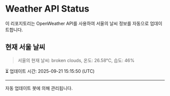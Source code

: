 
# Weather API Status

이 리포지토리는 OpenWeather API를 사용하여 서울의 날씨 정보를 자동으로 업데이트합니다.

## 현재 서울 날씨
> 서울의 현재 날씨: broken clouds, 온도: 26.58°C, 습도: 46%

⏳ 업데이트 시간: 2025-09-21 15:15:50 (UTC)

---
자동 업데이트 봇에 의해 관리됩니다.
